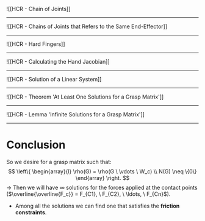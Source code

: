 ![[HCR - Chain of Joints]]

---
![[HCR - Chains of Joints that Refers to the Same End-Effector]]

---
![[HCR - Hard Fingers]]

---
![[HCR - Calculating the Hand Jacobian]]

---
![[HCR - Solution of a Linear System]]

---
![[HCR - Theorem 'At Least One Solutions for a Grasp Matrix']]

---
![[HCR - Lemma 'Infinite Solutions for a Grasp Matrix']]

---
# Conclusion
So we desire for a grasp matrix such that:
$$
\left\{
\begin{array}{l}
\rho(G) = \rho(G \ \vdots \ W_c)
\\
N(G) \neq \{0\}
\end{array}
\right.
$$
-> Then we will have $\infty$ solutions for the forces applied at the contact points ($\overline{\overline{F_c}} = F_{C1}, \ F_{C2}, \ \ldots, \ F_{Cn}$).
- Among all the solutions we can find one that satisfies the **friction constraints**.
